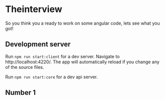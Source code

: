 # Theinterview

So you think you a ready to work on some angular code, lets see what you got!

## Development server

Run `npm run start:client` for a dev server. Navigate to http://localhost:4220/. The app will automatically reload if you change any of the source files.

Run `npm run start:core` for a dev api server.

## Number 1
